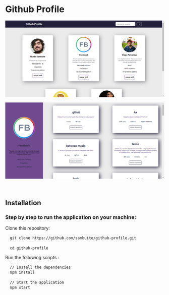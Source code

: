 # Github Profile

<p align="center">
  <img src=".github/page-search.png" width=700>
</p>
<p align="center">
  <img src=".github/page-profile.png" width=700>
</p>

<br>

## Installation

### Step by step to run the application on your machine:

Clone this repository:

```
  git clone https://github.com/sambuite/github-profile.git

  cd github-profile
```

Run the following scripts :

```
  // Install the dependencies
  npm install
  
  // Start the application
  npm start
```
